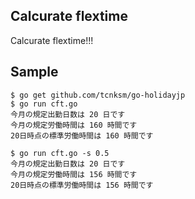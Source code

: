 ## Calcurate flextime
Calcurate flextime!!!

## Sample

```
$ go get github.com/tcnksm/go-holidayjp
$ go run cft.go
今月の規定出勤日数は 20 日です
今月の規定労働時間は 160 時間です
20日時点の標準労働時間は 160 時間です
```

```
$ go run cft.go -s 0.5
今月の規定出勤日数は 20 日です
今月の規定労働時間は 156 時間です
20日時点の標準労働時間は 156 時間です
```

